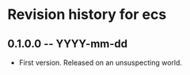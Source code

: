 # Revision history for ecs

## 0.1.0.0 -- YYYY-mm-dd

* First version. Released on an unsuspecting world.
